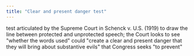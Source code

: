 ```yaml
---
title: "Clear and present danger test"
---
```

test articulated by the Supreme Court in Schenck v. U.S. (1919) to draw the line between protected and unprotected speech; the Court looks to see &quot;whether the words used&quot; could &quot;create a clear and present danger that they will bring about substantive evils&quot; that Congress seeks &quot;to prevent&quot;


